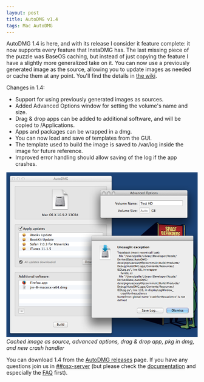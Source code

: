 ```yaml
---
layout: post
title: AutoDMG v1.4
tags: Mac AutoDMG
---
```


AutoDMG 1.4 is here, and with its release I consider it feature complete: it now supports every feature that InstaDMG has. The last missing piece of the puzzle was BaseOS caching, but instead of just copying the feature I have a slightly more generalized take on it. You can now use a previously generated image as the source, allowing you to update images as needed or cache them at any point. You'll find the details in [the wiki](https://github.com/MagerValp/AutoDMG/wiki/Updating-Images).

Changes in 1.4:

* Support for using previously generated images as sources.
* Added Advanced Options window for setting the volume's name and size.
* Drag & drop apps can be added to additional software, and will be copied to /Applications.
* Apps and packages can be wrapped in a dmg.
* You can now load and save of templates from the GUI.
* The template used to build the image is saved to /var/log inside the image for future reference.
* Improved error handling should allow saving of the log if the app crashes.

![AutoDMG 1.4](/images/AutoDMG-1.4.png)
*Cached image as source, advanced aptions, drag & drop app, pkg in dmg, and new crash handler*

You can download 1.4 from the [AutoDMG releases](https://github.com/MagerValp/AutoDMG/releases) page. If you have any questions join us in [##osx-server](http://webchat.freenode.net/?channels=##osx-server) (but please check the [documentation](https://github.com/MagerValp/AutoDMG/wiki) and especially the [FAQ](https://github.com/MagerValp/AutoDMG/wiki/FAQ) first).
